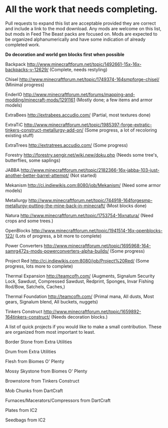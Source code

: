 All the work that needs completing. 
===========================
Pull requests to expand this list are acceptable provided they are correct and include a link to the mod download.
Any mods are welcome on this list, but mods in Feed The Beast packs are focused on.
Mods are expected to be organized alphanumerically and have some indication of already completed work.

**Do decoration and world gen blocks first when possible**

Backpack			http://www.minecraftforum.net/topic/1492661-15x-16x-backpacks-v-12629/ (Complete, needs restyling)

Chisel				http://www.minecraftforum.net/topic/1749374-164smpforge-chisel/ (Minimal progress)

EnderIO       http://www.minecraftforum.net/forums/mapping-and-modding/minecraft-mods/1291161 (Mostly done; a few items and armor models)

ExtraBees			http://extrabees.accudio.com/ (Partial, most textures done)

ExtraTiC			http://www.minecraftforum.net/topic/1985397-forge-extratic-tinkers-construct-metallurgy-add-on/ (Some progress, a lot of recoloring existing stuff)

ExtraTrees			http://extratrees.accudio.com/ (Some progress)

Forestry			http://forestry.sengir.net/wiki.new/doku.php (Needs some tree's, butterflies, some saplings)

JABBA				http://www.minecraftforum.net/topic/2182366-16x-jabba-103-just-another-better-barrel-attempt/ (Not started)

Mekanism			http://ci.indiewikis.com:8080/job/Mekanism/ (Need some armor models)

Metallurgy			http://www.minecraftforum.net/topic/744918-164forgesmp-metallurgy-putting-the-mine-back-in-minecraft/ (Most blocks done)

Natura				http://www.minecraftforum.net/topic/1753754-16xnatura/ (Need crops and some trees.)

OpenBlocks			http://www.minecraftforum.net/topic/1941514-16x-openblocks-122/ (Lots of progress, a bit more to complete)

Power Converters		http://www.minecraftforum.net/topic/1695968-164-samrg472s-mods-powerconverters-alpha-builds/ (Some progress)

Project Red			http://ci.indiewikis.com:8080/job/Project%20Red/ (Some progress, lots more to complete)

Thermal Expansion		http://teamcofh.com/ (Augments, Signalum Security Lock, Sawdust, Compressed Sawdust, Redprint, Sponges, Invar Fishing Rod/Bow, Satchels, Caches,)

Thermal Foundation  http://teamcofh.com/ (Primal mana, All dusts, Most gears, Signalum blend, All buckets, nuggets)

Tinkers Construct		http://www.minecraftforum.net/topic/1659892-164tinkers-construct/ (Needs decoration blocks.)

A list of quick projects if you would like to make a small contribution. These are organized from most important to least.

Border Stone from Extra Utilities

Drum from Extra Utilities

Flesh from Biomes O' Plenty

Mossy Skystone from Biomes O' Plenty

Brownstone from Tinkers Construct

Mob Chunks from DartCraft

Furnaces/Macerators/Compressors from DartCraft

Plates from IC2

Seedbags from IC2



